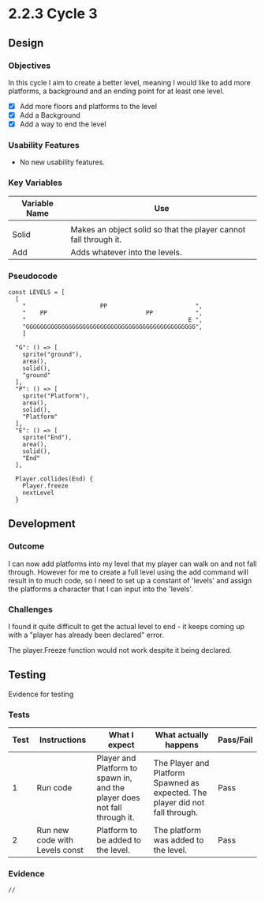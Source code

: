 # 2.2.3 Cycle 3

## Design

### Objectives

In this cycle I aim to create a better level, meaning I would like to add more platforms, a background and an ending point for at least one level.

* [x] Add more floors and platforms to the level
* [x] Add a Background
* [x] Add a way to end the level

### Usability Features

* No new usability features.

### Key Variables

| Variable Name | Use                                                              |
| ------------- | ---------------------------------------------------------------- |
|               |                                                                  |
| Solid         | Makes an object solid so that the player cannot fall through it. |
| Add           | Adds whatever into the levels.                                   |

### Pseudocode

```
const LEVELS = [
  [
    "                     PP                         ",
    "    PP                            PP            ",
    "                                              E ",
    "GGGGGGGGGGGGGGGGGGGGGGGGGGGGGGGGGGGGGGGGGGGGGGGG",
    ]
    
  "G": () => [
    sprite("ground"),
    area(),
    solid(),
    "ground"
  ],
  "P": () => [
    sprite("Platform"),
    area(),
    solid(),
    "Platform"
  ],
  "E": () => [
    sprite("End"),
    area(),
    solid(),
    "End"
  ],
  
  Player.collides(End) {
    Player.freeze
    nextLevel
  }
```

## Development

### Outcome

I can now add platforms into my level that my player can walk on and not fall through. However for me to create a full level using the add command will result in to much code, so I need to set up a constant of 'levels' and assign the platforms a character that I can input into the 'levels'.

### Challenges

I found it quite difficult to get the actual level to end - it keeps coming up with a "player has already been declared" error.

The player.Freeze function would not work despite it being declared.

## Testing

Evidence for testing

### Tests

| Test | Instructions                   | What I expect                                                             | What actually happens                                                         | Pass/Fail |
| ---- | ------------------------------ | ------------------------------------------------------------------------- | ----------------------------------------------------------------------------- | --------- |
| 1    | Run code                       | Player and Platform to spawn in, and the player does not fall through it. | The Player and Platform Spawned as expected. The player did not fall through. | Pass      |
| 2    | Run new code with Levels const | Platform to be added to the level.                                        | The platform was added to the level.                                          | Pass      |

### Evidence

```
// 
```
